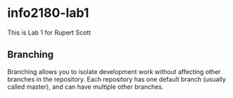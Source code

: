 # info2180-lab1

This is Lab 1 for Rupert Scott

## Branching
Branching allows you to isolate development work without
affecting other branches in the repository. Each repository
has one default branch (usually called master), and can have 
multiple other branches.